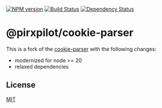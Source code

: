 [![NPM version][npm-image]][npm-url]
[![Build Status][build-image]][build-url]
[![Dependency Status][deps-image]][deps-url]

# @pirxpilot/cookie-parser

This is a fork of the [cookie-parser] with the following changes:
- modernized for node >= 20
- relaxed dependencies

## License

[MIT](LICENSE)

[cookie-parser]: https://npmjs.org/package/cookie-parser

[npm-image]: https://img.shields.io/npm/v/@pirxpilot/cookie-parser
[npm-url]: https://npmjs.org/package/@pirxpilot/cookie-parser

[build-url]: https://github.com/pirxpilot/cookie-parser/actions/workflows/check.yaml
[build-image]: https://img.shields.io/github/actions/workflow/status/pirxpilot/cookie-parser/check.yaml?branch=main

[deps-image]: https://img.shields.io/librariesio/release/npm/@pirxpilot/cookie-parser
[deps-url]: https://libraries.io/npm/@pirxpilot%2Fcookie-parser
